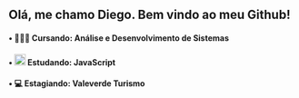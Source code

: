 ## Olá, me chamo Diego. Bem vindo ao meu Github!

#### • 👨🏽‍💻	  Cursando: Análise e Desenvolvimento de Sistemas
#### •	<img src="https://cdn.jsdelivr.net/gh/devicons/devicon/icons/javascript/javascript-original.svg" width="20" height="20"/> Estudando: JavaScript
#### • 💻	Estagiando: Valeverde Turismo
